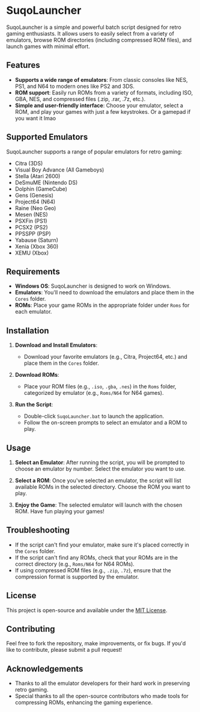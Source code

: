 # SuqoLauncher

SuqoLauncher is a simple and powerful batch script designed for retro gaming enthusiasts. It allows users to easily select from a variety of emulators, browse ROM directories (including compressed ROM files), and launch games with minimal effort. 

## Features
- **Supports a wide range of emulators**: From classic consoles like NES, PS1, and N64 to modern ones like PS2 and 3DS.
- **ROM support**: Easily run ROMs from a variety of formats, including ISO, GBA, NES, and compressed files (.zip, .rar, .7z, etc.).
- **Simple and user-friendly interface**: Choose your emulator, select a ROM, and play your games with just a few keystrokes. Or a gamepad if you want it lmao

## Supported Emulators
SuqoLauncher supports a range of popular emulators for retro gaming:

- Citra (3DS)
- Visual Boy Advance (All Gameboys)
- Stella (Atari 2600)
- DeSmuME (Nintendo DS)
- Dolphin (GameCube)
- Gens (Genesis)
- Project64 (N64)
- Raine (Neo Geo)
- Mesen (NES)
- PSXFin (PS1)
- PCSX2 (PS2)
- PPSSPP (PSP)
- Yabause (Saturn)
- Xenia (Xbox 360)
- XEMU (Xbox)

## Requirements
- **Windows OS**: SuqoLauncher is designed to work on Windows.
- **Emulators**: You'll need to download the emulators and place them in the `Cores` folder.
- **ROMs**: Place your game ROMs in the appropriate folder under `Roms` for each emulator.

## Installation

1. **Download and Install Emulators**: 
   - Download your favorite emulators (e.g., Citra, Project64, etc.) and place them in the `Cores` folder.
   
2. **Download ROMs**: 
   - Place your ROM files (e.g., `.iso`, `.gba`, `.nes`) in the `Roms` folder, categorized by emulator (e.g., `Roms/N64` for N64 games).

3. **Run the Script**: 
   - Double-click `SuqoLauncher.bat` to launch the application.
   - Follow the on-screen prompts to select an emulator and a ROM to play.

## Usage

1. **Select an Emulator**: 
   After running the script, you will be prompted to choose an emulator by number. Select the emulator you want to use.

2. **Select a ROM**: 
   Once you've selected an emulator, the script will list available ROMs in the selected directory. Choose the ROM you want to play.

3. **Enjoy the Game**: 
   The selected emulator will launch with the chosen ROM. Have fun playing your games!

## Troubleshooting

- If the script can't find your emulator, make sure it's placed correctly in the `Cores` folder.
- If the script can't find any ROMs, check that your ROMs are in the correct directory (e.g., `Roms/N64` for N64 ROMs).
- If using compressed ROM files (e.g., `.zip`, `.7z`), ensure that the compression format is supported by the emulator.

## License

This project is open-source and available under the [MIT License](LICENSE).

## Contributing

Feel free to fork the repository, make improvements, or fix bugs. If you'd like to contribute, please submit a pull request!

## Acknowledgements

- Thanks to all the emulator developers for their hard work in preserving retro gaming.
- Special thanks to all the open-source contributors who made tools for compressing ROMs, enhancing the gaming experience.

